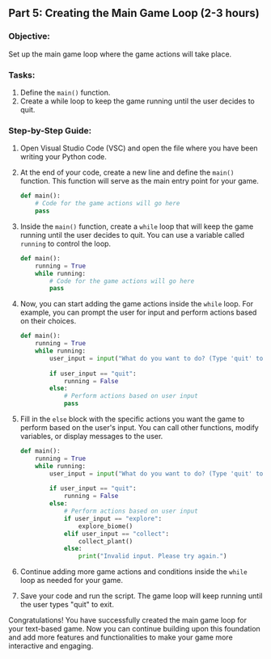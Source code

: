 ## Part 5: Creating the Main Game Loop (2-3 hours)

### Objective: 
Set up the main game loop where the game actions will take place.

### Tasks:
1. Define the `main()` function.
2. Create a while loop to keep the game running until the user decides to quit.

### Step-by-Step Guide:

1. Open Visual Studio Code (VSC) and open the file where you have been writing your Python code.

2. At the end of your code, create a new line and define the `main()` function. This function will serve as the main entry point for your game.

   ```python
   def main():
       # Code for the game actions will go here
       pass
   ```

3. Inside the `main()` function, create a `while` loop that will keep the game running until the user decides to quit. You can use a variable called `running` to control the loop.

   ```python
   def main():
       running = True
       while running:
           # Code for the game actions will go here
           pass
   ```

4. Now, you can start adding the game actions inside the `while` loop. For example, you can prompt the user for input and perform actions based on their choices.

   ```python
   def main():
       running = True
       while running:
           user_input = input("What do you want to do? (Type 'quit' to exit): ")
           
           if user_input == "quit":
               running = False
           else:
               # Perform actions based on user input
               pass
   ```

5. Fill in the `else` block with the specific actions you want the game to perform based on the user's input. You can call other functions, modify variables, or display messages to the user.

   ```python
   def main():
       running = True
       while running:
           user_input = input("What do you want to do? (Type 'quit' to exit): ")
           
           if user_input == "quit":
               running = False
           else:
               # Perform actions based on user input
               if user_input == "explore":
                   explore_biome()
               elif user_input == "collect":
                   collect_plant()
               else:
                   print("Invalid input. Please try again.")
   ```

6. Continue adding more game actions and conditions inside the `while` loop as needed for your game.

7. Save your code and run the script. The game loop will keep running until the user types "quit" to exit.

Congratulations! You have successfully created the main game loop for your text-based game. Now you can continue building upon this foundation and add more features and functionalities to make your game more interactive and engaging.
